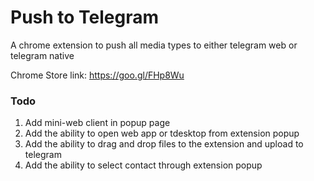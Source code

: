 # Push to Telegram
A chrome extension to push all media types to either telegram web or telegram native

Chrome Store link: https://goo.gl/FHp8Wu

### Todo
1. Add mini-web client in popup page
2. Add the ability to open web app or tdesktop from extension popup
3. Add the ability to drag and drop files to the extension and upload to telegram
4. Add the ability to select contact through extension popup
